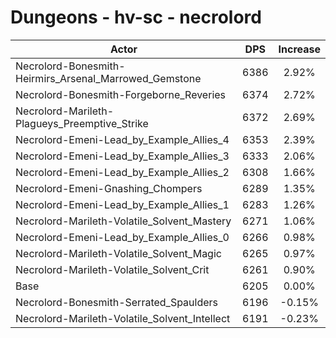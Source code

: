 # Dungeons - hv-sc - necrolord
| Actor | DPS | Increase |
|---|:---:|:---:|
|Necrolord-Bonesmith-Heirmirs_Arsenal_Marrowed_Gemstone|6386|2.92%|
|Necrolord-Bonesmith-Forgeborne_Reveries|6374|2.72%|
|Necrolord-Marileth-Plagueys_Preemptive_Strike|6372|2.69%|
|Necrolord-Emeni-Lead_by_Example_Allies_4|6353|2.39%|
|Necrolord-Emeni-Lead_by_Example_Allies_3|6333|2.06%|
|Necrolord-Emeni-Lead_by_Example_Allies_2|6308|1.66%|
|Necrolord-Emeni-Gnashing_Chompers|6289|1.35%|
|Necrolord-Emeni-Lead_by_Example_Allies_1|6283|1.26%|
|Necrolord-Marileth-Volatile_Solvent_Mastery|6271|1.06%|
|Necrolord-Emeni-Lead_by_Example_Allies_0|6266|0.98%|
|Necrolord-Marileth-Volatile_Solvent_Magic|6265|0.97%|
|Necrolord-Marileth-Volatile_Solvent_Crit|6261|0.90%|
|Base|6205|0.00%|
|Necrolord-Bonesmith-Serrated_Spaulders|6196|-0.15%|
|Necrolord-Marileth-Volatile_Solvent_Intellect|6191|-0.23%|
